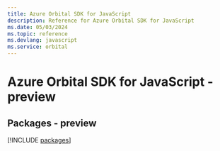 ```yaml
---
title: Azure Orbital SDK for JavaScript
description: Reference for Azure Orbital SDK for JavaScript
ms.date: 05/03/2024
ms.topic: reference
ms.devlang: javascript
ms.service: orbital
---
```

# Azure Orbital SDK for JavaScript - preview
## Packages - preview
[!INCLUDE [packages](orbital-index.md)]